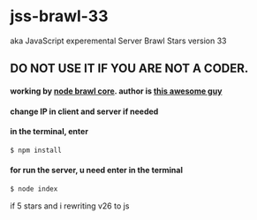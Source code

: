 # jss-brawl-33
aka JavaScript experemental Server Brawl Stars version 33

## DO NOT USE IT IF YOU ARE NOT A **CODER**.

#### working by [node brawl core](https://github.com/tailsjs/nodebrawl-core). author is [this awesome guy](https://github.com/tailsjs)

#### change IP in client and server if needed

#### in the terminal, enter
```bash
$ npm install
```

#### for run the server, u need enter in the terminal
```bash
$ node index
```

if 5 stars and i rewriting v26 to js
